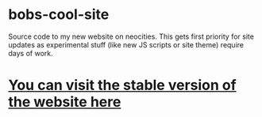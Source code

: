 # bobs-cool-site
Source code to my new website on neocities. This gets first priority for site updates as experimental stuff (like new JS scripts or site theme) require days of work.

# [You can visit the stable version of the website here](https://bobs-cool-site.neocities.org/ "Site link")
